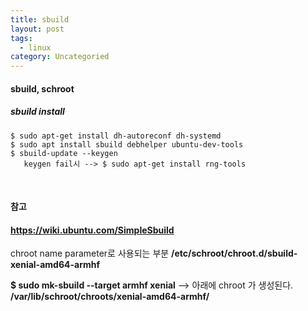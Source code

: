 ```yaml
---
title: sbuild
layout: post
tags:
  - linux
category: Uncategoried
---
```

#### sbuild, schroot

##### sbuild install
```
$ sudo apt-get install dh-autoreconf dh-systemd
$ sudo apt install sbuild debhelper ubuntu-dev-tools
$ sbuild-update --keygen
   keygen fail시 --> $ sudo apt-get install rng-tools
```

<br>

#### 참고
#### **https://wiki.ubuntu.com/SimpleSbuild**

chroot name parameter로 사용되는 부분
**/etc/schroot/chroot.d/sbuild-xenial-amd64-armhf**

**$ sudo mk-sbuild --target armhf xenial**
--> 아래에 chroot 가 생성된다.
**/var/lib/schroot/chroots/xenial-amd64-armhf/**
